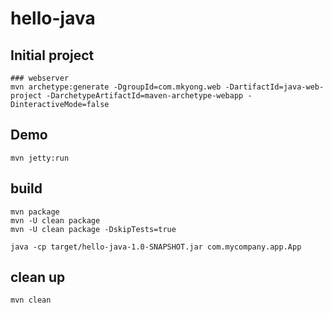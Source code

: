 # hello-java

## Initial project 
```
### webserver
mvn archetype:generate -DgroupId=com.mkyong.web -DartifactId=java-web-project -DarchetypeArtifactId=maven-archetype-webapp -DinteractiveMode=false
```
## Demo
```
mvn jetty:run
```

## build 
```
mvn package
mvn -U clean package
mvn -U clean package -DskipTests=true 

java -cp target/hello-java-1.0-SNAPSHOT.jar com.mycompany.app.App
```

## clean up
```
mvn clean
```